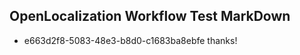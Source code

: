 ## OpenLocalization Workflow Test MarkDown
* e663d2f8-5083-48e3-b8d0-c1683ba8ebfe 
thanks!<!--HONumber=Feb16_HO5-->
